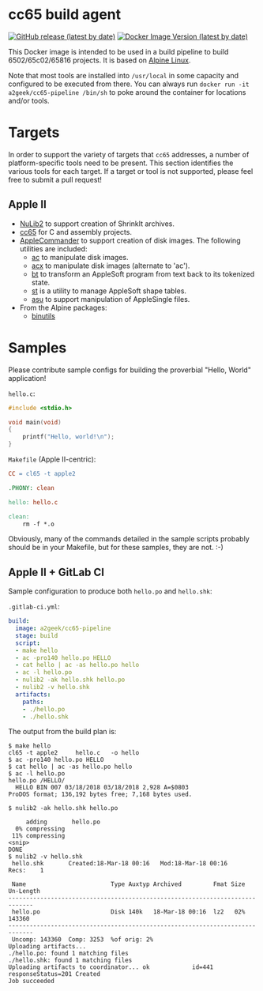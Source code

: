 # cc65 build agent
[![GitHub release (latest by date)](https://img.shields.io/github/v/release/a2geek/cc65-pipeline)](https://github.com/a2geek/cc65-pipeline/releases)
[![Docker Image Version (latest by date)](https://img.shields.io/docker/v/a2geek/cc65-pipeline)](https://hub.docker.com/r/a2geek/cc65-pipeline/)

This Docker image is intended to be used in a build pipeline to build
6502/65c02/65816 projects.  It is based on
[Alpine Linux](https://alpinelinux.org/).

Note that most tools are installed into `/usr/local` in some capacity and
configured to be executed from there.  You can always run `docker run -it a2geek/cc65-pipeline /bin/sh`
to poke around the container for locations and/or tools.

# Targets

In order to support the variety of targets that `cc65` addresses, a number of
platform-specific tools need to be present.  This section identifies the various
tools for each target. If a target or tool is not supported, please feel free
to submit a pull request!

## Apple II

* [NuLib2](http://nulib.com/) to support creation of ShrinkIt archives.
* [cc65](http://cc65.github.io/cc65/) for C and assembly projects.
* [AppleCommander](https://applecommander.github.io/) to support creation of disk
  images. The following utilities are included:
  * [ac](https://applecommander.github.io/ac/) to manipulate disk images.
  * [acx](https://applecommander.github.io/acx/) to manipulate disk images (alternate to 'ac').
  * [bt](https://github.com/AppleCommander/bastools/blob/master/tools/bt/README.md) to transform an AppleSoft program from text back to its tokenized state.
  * [st](https://github.com/AppleCommander/bastools/blob/master/tools/st/README.md) is a utility to manage AppleSoft shape tables.
  * [asu](https://github.com/AppleCommander/applesingle/blob/master/tools/asu/README.md) to support manipulation of AppleSingle files.
* From the Alpine packages:
  * [binutils](https://www.gnu.org/software/binutils/)

# Samples

Please contribute sample configs for building the proverbial "Hello, World"
application!

`hello.c`:
```C
#include <stdio.h>

void main(void)
{
    printf("Hello, world!\n");
}
```

`Makefile` (Apple II-centric):
```Makefile
CC = cl65 -t apple2

.PHONY: clean

hello: hello.c

clean:
	rm -f *.o
```

Obviously, many of the commands detailed in the sample scripts probably should be in your Makefile, but for these samples, they are not. :-)

## Apple II + GitLab CI

Sample configuration to produce both `hello.po` and `hello.shk`:

`.gitlab-ci.yml`:
```yaml
build:
  image: a2geek/cc65-pipeline
  stage: build
  script:
  - make hello
  - ac -pro140 hello.po HELLO
  - cat hello | ac -as hello.po hello
  - ac -l hello.po
  - nulib2 -ak hello.shk hello.po
  - nulib2 -v hello.shk
  artifacts:
    paths:
    - ./hello.po
    - ./hello.shk
```

The output from the build plan is:
```
$ make hello
cl65 -t apple2     hello.c   -o hello
$ ac -pro140 hello.po HELLO
$ cat hello | ac -as hello.po hello
$ ac -l hello.po
hello.po /HELLO/
  HELLO BIN 007 03/18/2018 03/18/2018 2,928 A=$0803
ProDOS format; 136,192 bytes free; 7,168 bytes used.

$ nulib2 -ak hello.shk hello.po

     adding       hello.po
  0% compressing
 11% compressing
<snip>
DONE
$ nulib2 -v hello.shk
 hello.shk       Created:18-Mar-18 00:16   Mod:18-Mar-18 00:16     Recs:    1

 Name                        Type Auxtyp Archived         Fmat Size Un-Length
-----------------------------------------------------------------------------
 hello.po                    Disk 140k   18-Mar-18 00:16  lz2   02%    143360
-----------------------------------------------------------------------------
 Uncomp: 143360  Comp: 3253  %of orig: 2%
Uploading artifacts...
./hello.po: found 1 matching files                 
./hello.shk: found 1 matching files                
Uploading artifacts to coordinator... ok            id=441 responseStatus=201 Created
Job succeeded
```
